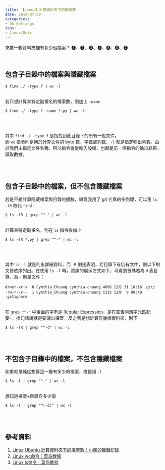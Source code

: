 ```yaml
---
title: 【Linux】計算資料夾下的檔案數
date: 2019-07-30
categories:
- OS-Settings
tags:
- Linux/Unix 
--- 
```


來數一數資料夾裡有多少個檔案？ ❶、❷、❸、❹、❺、❻、❼ 

<!--more-->
<br> 

## 包含子目錄中的檔案與隱藏檔案

```shell
$ find ./ -type f | wc -l
```

<br> 若只想計算某特定副檔名的檔案數，則加上 `-name`

```shell
$ find ./ -type f -name *.py | wc -l
```

<br><br> 

其中 `find ./ -type f` 是指找到此目錄下的所有一般文件。
<br> 而 `wc` 指令則是用於計算文件的 byte 數、字數或列數，`-l` 就是指定輸出列數。由於我們未指定文件名稱，所以指令會從輸入設備，也就是前一個指令的輸出結果，讀取數據。



<br><br>

## 包含子目錄中的檔案，但不包含隱藏檔案
若是不想計算隱藏檔案與目錄的個數，畢竟我用了 git 它真的多到爆，可以用 `ls -lR` 取代 `find`：

```shell
$ ls -lR | grep "^-" | wc -l
```


<br> 計算某特定副檔名，則在 `ls` 指令後加上

```shell
$ ls -lR *.py | grep "^-" | wc -l
```

<br><br>

其中 `ls -l` 就是列出詳細資料，而 `-R` 則是表明，若目錄下有仍有文件，則以下的文皆依序列出。在使用 `ls -l` 時，資訊的展示方式如下，可看到首碼若為 `d` 表目錄、為 `-` 則是文件：
```
drwxr-xr-x  8 Cynthia_Chuang cynthia-chuang 4096 12月 31 16:16 .git/
-rw-r--r--  1 Cynthia_Chuang cynthia-chuang 1315 12月  9 09:49 .gitignore
```

<br> 在 `grep "^-"` 中後面的字串是 [Regular Expression](https://developer.mozilla.org/zh-TW/docs/Web/JavaScript/Guide/Regular_Expressions#special-caret)，是在宣告開頭字元匹配要`-`，換句話說就是要濾出檔案。反之若是想計算有幾個資料夾，則下

```shell
$ ls -lR | grep "^-d" | wc -l
```



<br><br>


## 不包含子目錄中的檔案，不包含隱藏檔案
如果就單純從想算這一層有多少的檔案，直接用 `-l`

```shell
$ ls -l | grep "^-" | wc -l
```

<br> 想知道檔案+目錄有多少個
```shell
$ ls -l | grep "^[-d]" | wc -l
```

<br><br> 

## 參考資料 
1. [Linux Ubuntu 計算資料夾下的檔案數｜小賴的實戰記錄](https://dotblogs.com.tw/newmonkey48/2012/12/13/85630) 
2. [Linux wc命令｜菜鸟教程](https://www.runoob.com/linux/linux-comm-wc.html)
3. [Linux ls命令｜菜鸟教程](https://www.runoob.com/linux/linux-comm-ls.html)